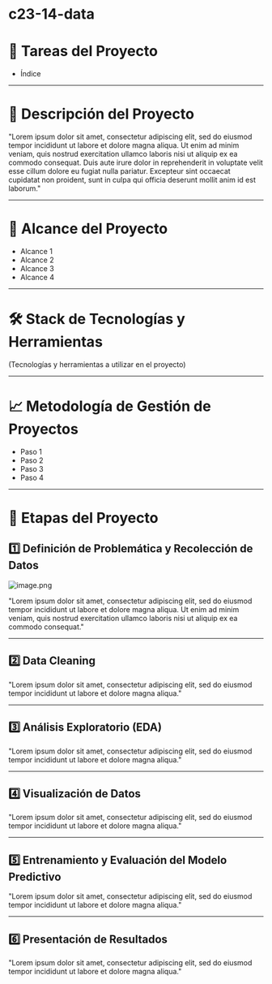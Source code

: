 # c23-14-data
# 📌 Tareas del Proyecto

- Índice

---

# 📖 **Descripción del Proyecto**

"Lorem ipsum dolor sit amet, consectetur adipiscing elit, sed do eiusmod tempor incididunt ut labore et dolore magna aliqua. Ut enim ad minim veniam, quis nostrud exercitation ullamco laboris nisi ut aliquip ex ea commodo consequat. Duis aute irure dolor in reprehenderit in voluptate velit esse cillum dolore eu fugiat nulla pariatur. Excepteur sint occaecat cupidatat non proident, sunt in culpa qui officia deserunt mollit anim id est laborum."

---

# 🎯 **Alcance del Proyecto**

- Alcance 1  
- Alcance 2  
- Alcance 3  
- Alcance 4  

---

# 🛠 **Stack de Tecnologías y Herramientas**

(Tecnologías y herramientas a utilizar en el proyecto)

---

# 📈 **Metodología de Gestión de Proyectos**

- Paso 1  
- Paso 2  
- Paso 3  
- Paso 4  

---

# 🚀 **Etapas del Proyecto**

## 1️⃣ Definición de Problemática y Recolección de Datos

![image.png](https://prod-files-secure.s3.us-west-2.amazonaws.com/2e76dfe8-00e3-4720-addd-e7781dbd6a72/5332f50b-0769-41d0-8194-57afd59794fa/image.png)

"Lorem ipsum dolor sit amet, consectetur adipiscing elit, sed do eiusmod tempor incididunt ut labore et dolore magna aliqua. Ut enim ad minim veniam, quis nostrud exercitation ullamco laboris nisi ut aliquip ex ea commodo consequat."

---

## 2️⃣ Data Cleaning

"Lorem ipsum dolor sit amet, consectetur adipiscing elit, sed do eiusmod tempor incididunt ut labore et dolore magna aliqua."

---

## 3️⃣ Análisis Exploratorio (EDA)

"Lorem ipsum dolor sit amet, consectetur adipiscing elit, sed do eiusmod tempor incididunt ut labore et dolore magna aliqua."

---

## 4️⃣ Visualización de Datos

"Lorem ipsum dolor sit amet, consectetur adipiscing elit, sed do eiusmod tempor incididunt ut labore et dolore magna aliqua."

---

## 5️⃣ Entrenamiento y Evaluación del Modelo Predictivo

"Lorem ipsum dolor sit amet, consectetur adipiscing elit, sed do eiusmod tempor incididunt ut labore et dolore magna aliqua."

---

## 6️⃣ Presentación de Resultados

"Lorem ipsum dolor sit amet, consectetur adipiscing elit, sed do eiusmod tempor incididunt ut labore et dolore magna aliqua."

